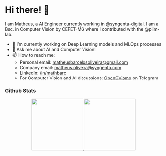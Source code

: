 # Hi there! 👋

I am Matheus, a AI Engineer currently working in @syngenta-digital. I am a Bsc. in Computer Vision by CEFET-MG where I contributed with the @piim-lab. 

<!--
**mathbarc/mathbarc** is a ✨ _special_ ✨ repository because its `README.md` (this file) appears on your GitHub profile.

Here are some ideas to get you started:


- 🌱 I’m currently learning ...
- 👯 I’m looking to collaborate on ...
- 🤔 I’m looking for help with ...
- ⚡ Fun fact: ...
- 😄 Pronouns: ...
-->

- 🔭 I’m currently working on Deep Learning models and MLOps processes
- 💬 Ask me about AI and Computer Vision!
- 📫 How to reach me: 
  - Personal email: <a href=mailto:matheusbarcelosoliveira@gmail.com>matheusbarcelosoliveira@gmail.com</a>
  - Company email: <a href=mailto:matheus.oliveira@syngenta.com>matheus.oliveira@syngenta.com</a>
  - LinkedIn: <a href=https://www.linkedin.com/in/mathbarc>/in/mathbarc</a>
  - For Computer Vision and AI discussions: [OpenCVismo](https://t.me/opencvBrasil) on Telegram


### Github Stats
<center>
<a href="#">
  <img src="https://github-readme-stats.vercel.app/api?username=mathbarc&show_icons=true&count_private=true&theme=dark" height="165">
  <img src="https://github-readme-stats.vercel.app/api/top-langs/?username=mathbarc&theme=dark&layout=compact&hide=css,html,jupyter%20notebook" height = "165">
</a>
</center>
